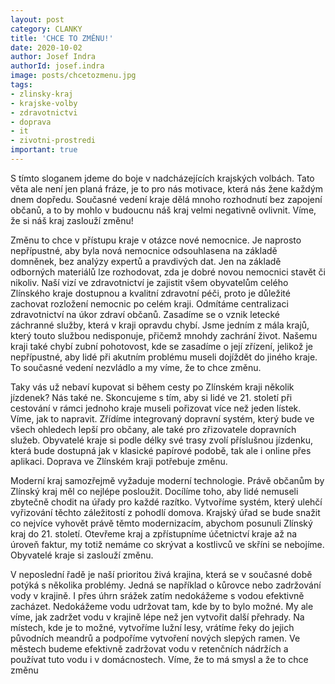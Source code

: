 ```yaml
---
layout: post
category: CLANKY
title: 'CHCE TO ZMĚNU!'
date: 2020-10-02
author: Josef Indra
authorId: josef.indra
image: posts/chcetozmenu.jpg
tags: 
- zlinsky-kraj
- krajske-volby
- zdravotnictvi
- doprava
- it
- zivotni-prostredi
important: true
---
```

S tímto sloganem jdeme do boje v nadcházejících krajských volbách. Tato věta ale není jen planá fráze, je to pro nás motivace, která nás žene každým dnem dopředu. Současné vedení kraje dělá mnoho rozhodnutí bez zapojení občanů, a to by mohlo v budoucnu náš kraj velmi negativně ovlivnit. Víme, že si náš kraj zaslouží změnu! 

Změnu to chce v přístupu kraje v otázce nové nemocnice. Je naprosto nepřípustné, aby byla nová nemocnice odsouhlasena na základě domněnek, bez analýzy expertů a pravdivých dat. Jen na základě odborných materiálů lze rozhodovat, zda je dobré novou nemocnici stavět či nikoliv. Naší vizí ve zdravotnictví je zajistit všem obyvatelům celého Zlínského kraje dostupnou a kvalitní zdravotní péči, proto je důležité zachovat rozložení nemocnic po celém kraji. Odmítáme centralizaci zdravotnictví na úkor zdraví občanů. Zasadíme se o vznik letecké záchranné služby, která v kraji opravdu chybí. Jsme jedním z mála krajů, který touto službou nedisponuje, přičemž mnohdy zachrání život. Našemu kraji také chybí zubní pohotovost, kde se zasadíme o její zřízení, jelikož je nepřípustné, aby lidé při akutním problému museli dojíždět do jiného kraje. To současné vedení nezvládlo a my víme, že to chce změnu.

Taky vás už nebaví kupovat si během cesty po Zlínském kraji několik jízdenek? Nás také ne. Skoncujeme s tím, aby si lidé ve 21. století při cestování v rámci jednoho kraje museli pořizovat více než jeden lístek. Víme, jak to napravit. Zřídíme integrovaný dopravní systém, který bude ve všech ohledech lepší pro občany, ale také pro zřizovatele dopravních služeb. Obyvatelé kraje si podle délky své trasy zvolí příslušnou jízdenku, která bude dostupná jak v klasické papírové podobě, tak ale i online přes aplikaci. Doprava ve Zlínském kraji potřebuje změnu. 

Moderní kraj samozřejmě vyžaduje moderní technologie. Právě občanům by Zlínský kraj měl co nejlépe posloužit. Docílíme toho, aby lidé nemuseli zbytečně chodit na úřady pro každé razítko. Vytvoříme systém, který ulehčí vyřizování těchto záležitostí z pohodlí domova. Krajský úřad se bude snažit co nejvíce vyhovět právě těmto modernizacím, abychom posunuli Zlínský kraj do 21. století. Otevřeme kraj a zpřístupníme účetnictví kraje až na úroveň faktur, my totiž nemáme co skrývat a kostlivců ve skříni se nebojíme. Obyvatelé kraje si zaslouží změnu.

V neposlední řadě je naší prioritou živá krajina, která se v současné době potýká s několika problémy. Jedná se například o kůrovce nebo zadržování vody v krajině. I přes úhrn srážek zatím nedokážeme s vodou efektivně zacházet. Nedokážeme vodu udržovat tam, kde by to bylo možné. My ale víme, jak zadržet vodu v krajině lépe než jen vytvořit další přehrady. Na místech, kde je to možné, vytvoříme lužní lesy, vrátíme řeky do jejich původních meandrů a podpoříme vytvoření nových slepých ramen. Ve městech budeme efektivně zadržovat vodu v retenčních nádržích a používat tuto vodu i v domácnostech. Víme, že to má smysl a že to chce změnu
